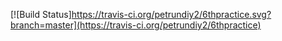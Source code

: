 [![Build Status]https://travis-ci.org/petrundiy2/6thpractice.svg?branch=master](https://travis-ci.org/petrundiy2/6thpractice)
